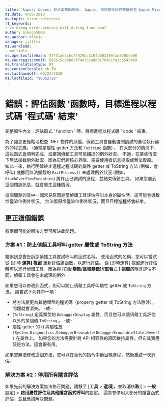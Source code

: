 ```yaml
---
title: '&apos; &apos; 評估函數函式時， &apos; 目標進程以程式碼結束 &apos;Microsoft Docs'
ms.date: 4/06/2018
ms.topic: error-reference
f1_keywords:
- vs.debug.error.process_exit_during_func_eval
author: mikejo5000
ms.author: mikejo
manager: jillfra
ms.workload:
- multiple
ms.openlocfilehash: 97751ae2cbc44429bc1c0fb363366faa830beb68
ms.sourcegitcommit: 062615c058d2ff44751e8d0c704ccfa3c5543469
ms.translationtype: MT
ms.contentlocale: zh-TW
ms.lasthandoff: 09/22/2020
ms.locfileid: "90852728"
---
```

# <a name="error-the-target-process-exited-with-code-39code39-while-evaluating-the-function-39function39"></a>錯誤：評估函數 &#39;函數時，目標進程以程式碼 &#39;程式碼&#39; 結束&#39;

完整郵件內文：評估函式 ' function ' 時，目標進程以程式碼 ' code ' 結束。

為了讓您更輕鬆地檢查 .NET 物件的狀態，偵錯工具會自動強制調試的進程執行額外的程式碼， (通常是屬性 getter 方法和 `ToString` 函數) 。 在大部分的情況下，這些函式會順利完成，或擲回偵錯工具可能捕捉的例外狀況。 不過，在某些情況下無法攔截例外狀況，因為它們跨核心界限、需要使用者訊息提取或無法復原。 如此一來，執行明確終止進程之程式碼的屬性 getter 或 ToString 方法 (例如，會呼叫) 或擲回無法攔截的 `ExitProcess()` 未處理例外狀況 (例如， `StackOverflowException`) 將終止已調試的進程，並結束偵錯工具。 如果您遇到這個錯誤訊息，就會發生這種情況。

這個問題的其中一個常見原因是當偵錯工具評估呼叫本身的屬性時，這可能會導致堆疊溢位例外狀況。 無法復原堆疊溢位例外狀況，而且目標進程將會結束。

## <a name="to-correct-this-error"></a>更正這個錯誤

有兩個可能的解決方案可解決此問題。

### <a name="solution-1-prevent-the-debugger-from-calling-the-getter-property-or-tostring-method"></a>方案 #1：防止偵錯工具呼叫 getter 屬性或 ToString 方法 

錯誤訊息會告訴您偵錯工具嘗試呼叫的函式名稱。 使用函式的名稱，您可以嘗試從 [即時 **運算] 視窗** 重新評估該函數，以進行評估。 從 [即時運算] 視窗進行評估時可以進行偵錯工具，因為與 [自動**變數/區域變數]/[監看**式 **] 視窗的**隱含評估不同，偵錯工具會在未處理的例外

如果您可以修改此函式，則可以防止偵錯工具呼叫屬性 getter 或 `ToString` 方法。 請嘗試下列其中一項：

* 將方法變更為其他類型的程式碼（property getter 或 ToString 方法除外），問題就會消失。
    -或-
*  (`ToString`) 定義類型的 `DebuggerDisplay` 屬性，而且您可以讓偵錯工具評估以外的某個值 `ToString` 。
    -或-
* 屬性 getter 的 () 將屬性放 `[System.Diagnostics.DebuggerBrowsable(DebuggerBrowsableState.Never)]` 在屬性上。 如果您的方法需要針對 API 相容性的原因維持屬性，但它其實應該是方法，這會很有用。

如果您無法修改這個方法，您可以在替代的指令中斷目標進程，然後重試一次評估。

### <a name="solution-2-disable-all-implicit-evaluation"></a>解決方案 #2：停用所有隱含評估

如果先前的解決方案無法修正問題，請移至 [**工具**  >  **選項**]，並取消核**取 [**  >  **一般**設定]  >  **啟用屬性評估及其他隱含函式呼叫**的設定。 這將會停用大部分的隱含函式評估，並且應該解決問題。
